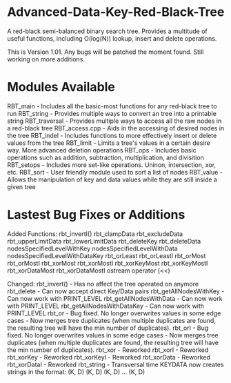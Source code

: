 # Advanced-Data-Key-Red-Black-Tree
A red-black semi-balanced binary search tree. Provides a multitude of useful functions, including O(log(N)) lookup, insert and delete operations.

This is Version 1.01. Any bugs will be patched the moment found. Still working on more additions.

# Modules Available
RBT_main		- Includes all the basic-most functions for any red-black tree to run
RBT_string		- Provides multiple ways to convert an tree into a printable string
RBT_traversal	- Provides multiple ways to access all the raw nodes in a red-black tree
RBT_access.cpp	- Aids in the accessing of desired nodes in the tree
RBT_indel		- Includes functions to more effectively insert or delete values from the tree
RBT_limit		- Limits a tree's values in a certain desire way. More advanced deletion operations
RBT_ops			- Includes basic operations such as addition, subtraction, multiplication, and divisition
RBT_setops		- Includes more set-like operations. Uninon, intersection, xor, etc.
RBT_sort		- User friendly module used to sort a list of nodes
RBT_value		- Allows the manipulation of key and data values while they are still inside a given tree

# Lastest Bug Fixes or Additions
Added Functions:
	rbt_invertI()
	rbt_clampData
	rbt_excludeData
	rbt_upperLimitData
	rbt_lowerLimitData
	rbt_deleteKey
	rbt_deleteData
	nodesSpecifiedLevelWithKey
	nodesSpecifiedLevelWithData
	nodesSpecifiedLevelWithDataKey
	rbt_orLeast
	rbt_orLeastI
	rbt_orMost
	rbt_orMostI
	rbt_xorMost
	rbt_xorMostI
	rbt_xorKeyMost
	rbt_xorKeyMostI
	rbt_xorDataMost
	rbt_xorDataMostI
	ostream operator (<<)

Changed:
	rbt_invert()				- Has no affect the tree operated on anymore
	rbt_delete					- Can now accept direct Key/Data pairs
	rbt_getAllNodesWithKey		- Can now work with PRINT_LEVEL
	rbt_getAllNodesWithData		- Can now work with PRINT_LEVEL
	rbt_getAllNodesWithDataKey	- Can now work with PRINT_LEVEL
	rbt_or						- Bug fixed. No longer overwrites values in some edge cases
								- Now merges tree duplicates (when multiple duplicates are found, the resulting tree will have the min number of duplicates). 
	rbt_orI						- Bug fixed. No longer overwrites values in some edge cases
								- Now merges tree duplicates (when multiple duplicates are found, the resulting tree will have the min number of duplicates). 
	rbt_xor						- Reworked
	rbt_xorI					- Reworked
	rbt_xorKey					- Reworked
	rbt_xorKeyI					- Reworked
	rbt_xorData					- Reworked
	rbt_xorDataI				- Reworked
	rbt_string					- Transversal time KEYDATA now creates strings in the format: (K, D) (K, D) (K, D) ... (K, D)


